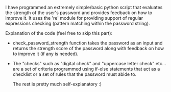 I have programmed an extremely simple/basic python script that evaluates the strength of the user's password and provides feedback on how to improve it. 
It uses the 're' module for providing support of regular expressions checking (pattern matching within the password string).

Explanation of the code (feel free to skip this part):
- check_password_strength function takes the password as an input and returns the strength score of the password along with feedback on how to improve it (if any is needed).
- The "checks" such as "digital check" and "uppercase letter check" etc... are a set of criteria programmed using if-else statements that act as a checklist or a set of rules that the password must abide to.

   The rest is pretty much self-explanatory :)
  
